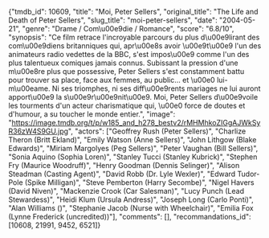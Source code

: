 {"tmdb_id": 10609, "title": "Moi, Peter Sellers", "original_title": "The Life and Death of Peter Sellers", "slug_title": "moi-peter-sellers", "date": "2004-05-21", "genre": "Drame / Com\u00e9die / Romance", "score": "6.8/10", "synopsis": "Ce film retrace l'incroyable parcours du plus d\u00e9lirant des com\u00e9diens britanniques qui, apr\u00e8s avoir \u00e9t\u00e9 l'un des animateurs radio vedettes de la BBC, s'est impos\u00e9 comme l'un des plus talentueux comiques jamais connus. Subissant la pression d'une m\u00e8re plus que possessive, Peter Sellers s'est constamment battu pour trouver sa place, face aux femmes, au public... et \u00e0 lui-m\u00eame. Ni ses triomphes, ni ses diff\u00e9rents mariages ne lui auront apport\u00e9 la s\u00e9r\u00e9nit\u00e9. Moi, Peter Sellers d\u00e9voile les tourments d'un acteur charismatique qui, \u00e0 force de doutes et d'humour, a su toucher le monde entier.", "image": "https://image.tmdb.org/t/p/w185_and_h278_bestv2/rMHMhkoZIGgAJWkSyR36zW4S9GU.jpg", "actors": ["Geoffrey Rush (Peter Sellers)", "Charlize Theron (Britt Ekland)", "Emily Watson (Anne Sellers)", "John Lithgow (Blake Edwards)", "Miriam Margolyes (Peg Sellers)", "Peter Vaughan (Bill Sellers)", "Sonia Aquino (Sophia Loren)", "Stanley Tucci (Stanley Kubrick)", "Stephen Fry (Maurice Woodruff)", "Henry Goodman (Dennis Selinger)", "Alison Steadman (Casting Agent)", "David Robb (Dr. Lyle Wexler)", "Edward Tudor-Pole (Spike Milligan)", "Steve Pemberton (Harry Secombe)", "Nigel Havers (David Niven)", "Mackenzie Crook (Car Salesman)", "Lucy Punch (Lead Stewardess)", "Heidi Klum (Ursula Andress)", "Joseph Long (Carlo Ponti)", "Alan Williams ()", "Stephanie Jacob (Nurse with Wheelchair)", "Emilia Fox (Lynne Frederick (uncredited))"], "comments": [], "recommandations_id": [10608, 21991, 9452, 6521]}